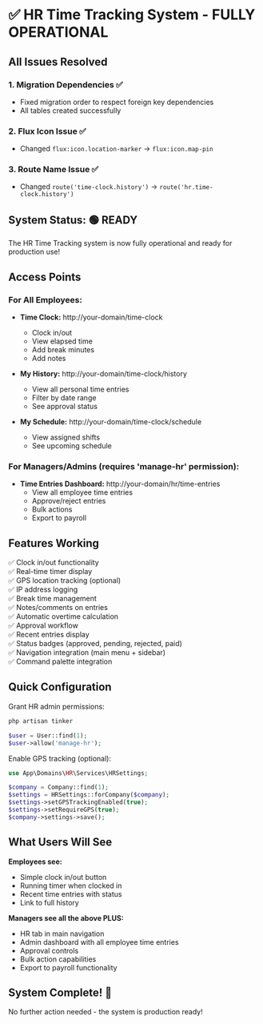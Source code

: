 # ✅ HR Time Tracking System - FULLY OPERATIONAL

## All Issues Resolved

### 1. Migration Dependencies ✅
- Fixed migration order to respect foreign key dependencies
- All tables created successfully

### 2. Flux Icon Issue ✅  
- Changed `flux:icon.location-marker` → `flux:icon.map-pin`

### 3. Route Name Issue ✅
- Changed `route('time-clock.history')` → `route('hr.time-clock.history')`

## System Status: 🟢 READY

The HR Time Tracking system is now fully operational and ready for production use!

## Access Points

### For All Employees:
- **Time Clock:** http://your-domain/time-clock
  - Clock in/out
  - View elapsed time
  - Add break minutes
  - Add notes

- **My History:** http://your-domain/time-clock/history
  - View all personal time entries
  - Filter by date range
  - See approval status

- **My Schedule:** http://your-domain/time-clock/schedule  
  - View assigned shifts
  - See upcoming schedule

### For Managers/Admins (requires 'manage-hr' permission):
- **Time Entries Dashboard:** http://your-domain/hr/time-entries
  - View all employee time entries
  - Approve/reject entries
  - Bulk actions
  - Export to payroll

## Features Working

✅ Clock in/out functionality  
✅ Real-time timer display  
✅ GPS location tracking (optional)  
✅ IP address logging  
✅ Break time management  
✅ Notes/comments on entries  
✅ Automatic overtime calculation  
✅ Approval workflow  
✅ Recent entries display  
✅ Status badges (approved, pending, rejected, paid)  
✅ Navigation integration (main menu + sidebar)  
✅ Command palette integration  

## Quick Configuration

Grant HR admin permissions:
```bash
php artisan tinker
```

```php
$user = User::find(1);
$user->allow('manage-hr');
```

Enable GPS tracking (optional):
```php
use App\Domains\HR\Services\HRSettings;

$company = Company::find(1);
$settings = HRSettings::forCompany($company);
$settings->setGPSTrackingEnabled(true);
$settings->setRequireGPS(true);
$company->settings->save();
```

## What Users Will See

**Employees see:**
- Simple clock in/out button
- Running timer when clocked in
- Recent time entries with status
- Link to full history

**Managers see all the above PLUS:**
- HR tab in main navigation
- Admin dashboard with all employee time entries
- Approval controls
- Bulk action capabilities
- Export to payroll functionality

## System Complete! 🎉

No further action needed - the system is production ready!
